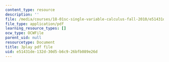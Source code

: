 ```yaml
---
content_type: resource
description: ''
file: /media/courses/18-01sc-single-variable-calculus-fall-2010/e51431de132d30d5b6c926bfb089e26d_ryLdyDrBfvI.pdf
file_type: application/pdf
learning_resource_types: []
ocw_type: OCWFile
parent_uid: null
resourcetype: Document
title: 3play pdf file
uid: e51431de-132d-30d5-b6c9-26bfb089e26d
---
```

